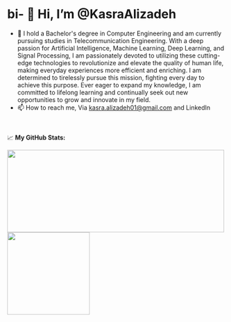 # bi- 👋 Hi, I’m @KasraAlizadeh
- 👀 I hold a Bachelor's degree in Computer Engineering and am currently pursuing studies in Telecommunication Engineering. With a deep passion for Artificial Intelligence, Machine Learning, Deep Learning, and Signal Processing, I am passionately devoted to utilizing these cutting-edge technologies to revolutionize and elevate the quality of human life, making everyday experiences more efficient and enriching. I am determined to tirelessly pursue this mission, fighting every day to achieve this purpose. Ever eager to expand my knowledge, I am committed to lifelong learning and continually seek out new opportunities to grow and innovate in my field.
- 📫 How to reach me, Via kasra.alizadeh01@gmail.com and LinkedIn

<br>

📈 **My GitHub Stats:**

<p>
  <img height="190em" width="500em" src="https://github-readme-stats.vercel.app/api?username=MrSmiler&show_icons=true&hide_border=true&theme=calm" />
  <img height="190em" src="https://github-readme-stats.vercel.app/api/top-langs/?username=MrSmiler&layout=compact&langs_count=10&hide_border=true&theme=calm"/>
</p>
